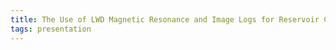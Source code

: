 ```yaml
---
title: The Use of LWD Magnetic Resonance and Image Logs for Reservoir Characterisation and Geosteering in Deepwater West of Shetland
tags: presentation 
---
```

